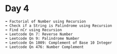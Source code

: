 # Day 4

    ➟ Factorial of Number using Recursion
    ➟ Check if a String is Palindrome using Recursion
    ➟ Find nCr using Recursion
    ➟ Leetcode Qn 7: Reverse Number
    ➟ Leetcode Qn 9: Palindrome Number
    ➟ Leetcode Qn 1009: Complement of Base 10 Integer
    ➟ Leetcode Qn 476: Number Complement
